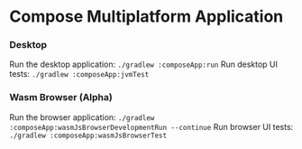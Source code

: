 # Compose Multiplatform Application

### Desktop
Run the desktop application: `./gradlew :composeApp:run`
Run desktop UI tests: `./gradlew :composeApp:jvmTest`

### Wasm Browser (Alpha)
Run the browser application: `./gradlew :composeApp:wasmJsBrowserDevelopmentRun --continue`
Run browser UI tests: `./gradlew :composeApp:wasmJsBrowserTest`

